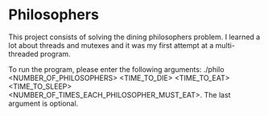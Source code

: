 # Philosophers
This project consists of solving the dining philosophers problem. I learned a lot about threads and mutexes and it was my first attempt at a multi-threaded program.

To run the program, please enter the following arguments: ./philo <NUMBER_OF_PHILOSOPHERS> <TIME_TO_DIE> <TIME_TO_EAT> <TIME_TO_SLEEP> <NUMBER_OF_TIMES_EACH_PHILOSOPHER_MUST_EAT>.
The last argument is optional.

